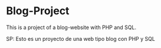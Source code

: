 # Blog-Project
This is a project of a blog-website with PHP and SQL. 

SP: Esto es un proyecto de una web tipo blog con PHP y SQL

